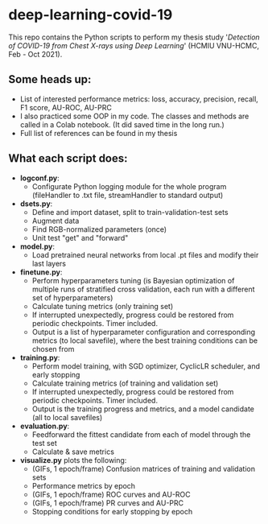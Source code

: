 # deep-learning-covid-19
This repo contains the Python scripts to perform my thesis study '*Detection of COVID-19 from Chest X-rays using Deep Learning*' (HCMIU VNU-HCMC, Feb - Oct 2021).  

## Some heads up:
- List of interested performance metrics: loss, accuracy, precision, recall, F1 score, AU-ROC, AU-PRC
- I also practiced some OOP in my code. The classes and methods are called in a Colab notebook. (It did saved time in the long run.)  
- Full list of references can be found in my thesis

## What each script does:
- **logconf.py**:
    - Configurate Python logging module for the whole program (fileHandler to .txt file, streamHandler to standard output)
- **dsets.py**:
    - Define and import dataset, split to train-validation-test sets
    - Augment data
    - Find RGB-normalized parameters (once)
    - Unit test "get" and "forward"
- **model.py**:
    - Load pretrained neural networks from local <model>.pt files and modify their last layers
- **finetune.py**:
    - Perform hyperparameters tuning (is Bayesian optimization of multiple runs of stratified cross validation, each run with a different set of hyperparameters)
    - Calculate tuning metrics (only training set)
    - If interrupted unexpectedly, progress could be restored from periodic checkpoints. Timer included.
    - Output is a list of hyperparameter configuration and corresponding metrics (to local savefile), where the best training conditions can be chosen from
- **training.py**:
    - Perform model training, with SGD optimizer, CyclicLR scheduler, and early stopping 
    - Calculate training metrics (of training and validation set)
    - If interrupted unexpectedly, progress could be restored from periodic checkpoints. Timer included.
    - Output is the training progress and metrics, and a model candidate (all to local savefiles)
- **evaluation.py**:
    - Feedforward the fittest candidate from each of model through the test set
    - Calculate & save metrics
- **visualize.py** plots the following:
    - (GIFs, 1 epoch/frame) Confusion matrices of training and validation sets
    - Performance metrics by epoch
    - (GIFs, 1 epoch/frame) ROC curves and AU-ROC
    - (GIFs, 1 epoch/frame) PR curves and AU-PRC
    - Stopping conditions for early stopping by epoch